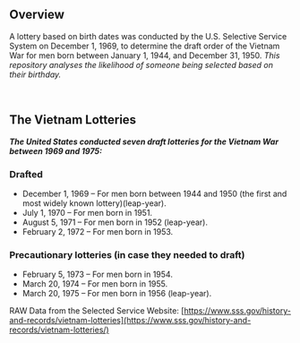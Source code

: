 ## Overview
A lottery based on birth dates was conducted by the U.S. Selective Service System on December 1, 1969, to determine the draft order of the Vietnam War  for men born between January 1, 1944, and December 31, 1950. *This repository analyses the likelihood of someone being selected based on their birthday.*

<br>

## The Vietnam Lotteries
***The United States conducted seven draft lotteries for the Vietnam War between 1969 and 1975:***
### Drafted
* December 1, 1969 – For men born between 1944 and 1950 (the first and most widely known lottery)(leap-year).
* July 1, 1970 – For men born in 1951.
* August 5, 1971 – For men born in 1952 (leap-year).
* February 2, 1972 – For men born in 1953.

### Precautionary lotteries (in case they needed to draft)
* February 5, 1973 – For men born in 1954.
* March 20, 1974 – For men born in 1955.
* March 20, 1975 – For men born in 1956 (leap-year).

RAW Data from the Selected Service Website: [https://www.sss.gov/history-and-records/vietnam-lotteries](https://www.sss.gov/history-and-records/vietnam-lotteries/)
